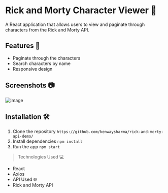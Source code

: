 
# Rick and Morty Character Viewer 🚀

A React application that allows users to view and paginate through characters from the Rick and Morty API.

## Features 🌟

- Paginate through the characters
- Search characters by name
- Responsive design

## Screenshots 📷
![image](https://github.com/kenwaysharma/rick-and-morty-api-demo/assets/50889210/a5c472c1-4284-4d36-9aef-6d327fb43f8a)


## Installation 🛠️

1. Clone the repository
    ```https://github.com/kenwaysharma/rick-and-morty-api-demo/```
2. Install dependencies
    ```npm install```
3. Run the app
    ```npm start```
> Technologies Used 💻
 - React
 -  Axios
 -  API Used 🌐
   - Rick and Morty API






